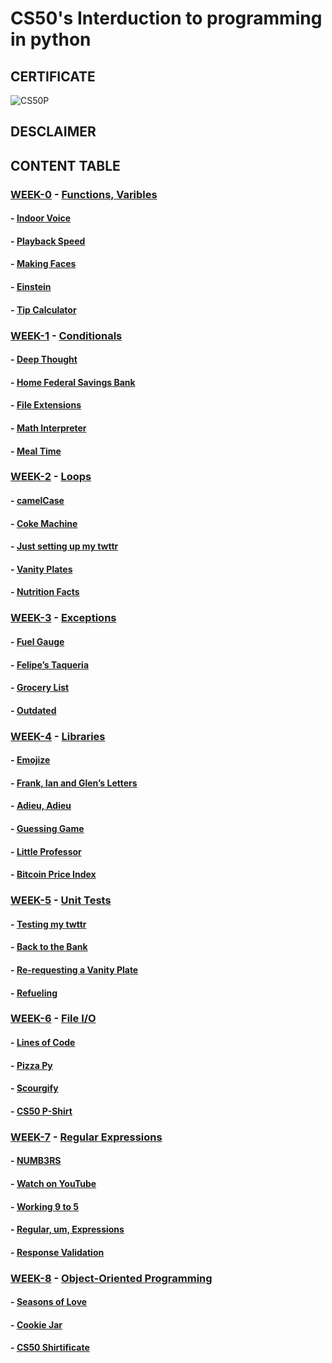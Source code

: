 # CS50's Interduction to programming in python

## CERTIFICATE
![CS50P](https://github.com/JayAether/CS50P/assets/164334961/8fb7aad9-8ddd-4a68-b097-d921f9344385)


## DESCLAIMER 


## CONTENT TABLE

### [WEEK-0](https://github.com/JayAether/CS50P/tree/main/problem_set0) - [Functions, Varibles](https://cs50.harvard.edu/python/2022/weeks/0/)
#### - [Indoor Voice](https://github.com/JayAether/CS50P/tree/main/problem_set0/indoors)
#### - [Playback Speed](https://github.com/JayAether/CS50P/tree/main/problem_set0/playback)
#### - [Making Faces](https://github.com/JayAether/CS50P/tree/main/problem_set0/faces)
#### - [Einstein](https://github.com/JayAether/CS50P/tree/main/problem_set0/einstein)
#### - [Tip Calculator](https://github.com/JayAether/CS50P/tree/main/problem_set0/tip)

### [WEEK-1](https://github.com/JayAether/CS50P/tree/main/problem_set1) - [Conditionals](https://cs50.harvard.edu/python/2022/weeks/1/)
#### - [Deep Thought](https://github.com/JayAether/CS50P/tree/main/problem_set1/deep)
#### - [Home Federal Savings Bank](https://github.com/JayAether/CS50P/tree/main/problem_set1/bank)
#### - [File Extensions](https://github.com/JayAether/CS50P/tree/main/problem_set1/extensions)
#### - [Math Interpreter](https://github.com/JayAether/CS50P/tree/main/problem_set1/interpreter)
#### - [Meal Time](https://github.com/JayAether/CS50P/tree/main/problem_set1/meal)

### [WEEK-2](https://github.com/JayAether/CS50P/tree/main/problem_set2) - [Loops](https://cs50.harvard.edu/python/2022/weeks/2/)
#### - [camelCase](https://github.com/JayAether/CS50P/tree/main/problem_set2/camel)
#### - [Coke Machine](https://github.com/JayAether/CS50P/tree/main/problem_set2/coke)
#### - [Just setting up my twttr](https://github.com/JayAether/CS50P/tree/main/problem_set2/twttr)
#### - [Vanity Plates](https://github.com/JayAether/CS50P/tree/main/problem_set2/plates)
#### - [Nutrition Facts](https://github.com/JayAether/CS50P/tree/main/problem_set2/nutrition)

### [WEEK-3](https://github.com/JayAether/CS50P/tree/main/problem_set3) - [Exceptions](https://cs50.harvard.edu/python/2022/weeks/3/)
#### - [Fuel Gauge](https://github.com/JayAether/CS50P/tree/main/problem_set3/fuel)
#### - [Felipe’s Taqueria](https://github.com/JayAether/CS50P/tree/main/problem_set3/taqueria)
#### - [Grocery List](https://github.com/JayAether/CS50P/tree/main/problem_set3/grocery)
#### - [Outdated](https://github.com/JayAether/CS50P/tree/main/problem_set3/outdated)

### [WEEK-4](https://github.com/JayAether/CS50P/tree/main/problem_set4) - [Libraries](https://cs50.harvard.edu/python/2022/weeks/4/)
#### - [Emojize](https://github.com/JayAether/CS50P/tree/main/problem_set4/emojize)
#### - [Frank, Ian and Glen’s Letters](https://github.com/JayAether/CS50P/tree/main/problem_set4/figlet)
#### - [Adieu, Adieu](https://github.com/JayAether/CS50P/tree/main/problem_set4/adieu)
#### - [Guessing Game](https://github.com/JayAether/CS50P/tree/main/problem_set4/game)
#### - [Little Professor](https://github.com/JayAether/CS50P/tree/main/problem_set4/professor)
#### - [Bitcoin Price Index](https://github.com/JayAether/CS50P/tree/main/problem_set4/bitcoin)

### [WEEK-5](https://github.com/JayAether/CS50P/tree/main/problem_set5) - [Unit Tests](https://cs50.harvard.edu/python/2022/weeks/5/)
#### - [Testing my twttr](https://github.com/JayAether/CS50P/tree/main/problem_set5/test_twttr)
#### - [Back to the Bank](https://github.com/JayAether/CS50P/tree/main/problem_set5/test_bank)
#### - [Re-requesting a Vanity Plate](https://github.com/JayAether/CS50P/tree/main/problem_set5/test_plates)
#### - [Refueling](https://github.com/JayAether/CS50P/tree/main/problem_set5/test_fuel)

### [WEEK-6](https://github.com/JayAether/CS50P/tree/main/problem_set6) - [File I/O](https://cs50.harvard.edu/python/2022/weeks/6/)
#### - [Lines of Code](https://github.com/JayAether/CS50P/tree/main/problem_set6/lines)
#### - [Pizza Py](https://github.com/JayAether/CS50P/tree/main/problem_set6/pizza)
#### - [Scourgify](https://github.com/JayAether/CS50P/tree/main/problem_set6/scourgify)
#### - [CS50 P-Shirt](https://github.com/JayAether/CS50P/tree/main/problem_set6/shirt)

### [WEEK-7](https://github.com/JayAether/CS50P/tree/main/problem_set7) - [Regular Expressions](https://cs50.harvard.edu/python/2022/weeks/7/)
#### - [NUMB3RS](https://github.com/JayAether/CS50P/tree/main/problem_set7/numb3rs)
#### - [Watch on YouTube](https://github.com/JayAether/CS50P/tree/main/problem_set7/watch)
#### - [Working 9 to 5](https://github.com/JayAether/CS50P/tree/main/problem_set7/response)
#### - [Regular, um, Expressions](https://github.com/JayAether/CS50P/tree/main/problem_set7/um)
#### - [Response Validation](https://github.com/JayAether/CS50P/tree/main/problem_set7/response)

### [WEEK-8](https://github.com/JayAether/CS50P/tree/main/problem_set8) - [Object-Oriented Programming](https://cs50.harvard.edu/python/2022/weeks/8/)
#### - [Seasons of Love](https://github.com/JayAether/CS50P/tree/main/problem_set8/seasons)
#### - [Cookie Jar](https://github.com/JayAether/CS50P/tree/main/problem_set8/jar)
#### - [CS50 Shirtificate](https://github.com/JayAether/CS50P/tree/main/problem_set8/shirtificate)

